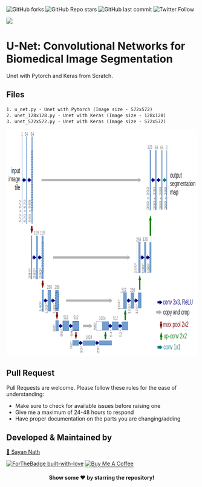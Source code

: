 ![GitHub forks](https://img.shields.io/github/forks/sayannath/UNet-Implementation?style=for-the-badge)
![GitHub Repo stars](https://img.shields.io/github/stars/sayannath/UNet-Implementation?style=for-the-badge)
![GitHub last commit](https://img.shields.io/github/last-commit/sayannath/UNet-Implementation?style=for-the-badge)
![Twitter Follow](https://img.shields.io/twitter/follow/SayanNa20204009?style=for-the-badge)


<a href="https://github.com/sayannath/UNet-Implementation/graphs/contributors">
  <img src="https://contrib.rocks/image?repo=sayannath/UNet-Implementation" />
</a>

# U-Net: Convolutional Networks for Biomedical Image Segmentation

Unet with Pytorch and Keras from Scratch.
<br>

## Files
```
1. u_net.py - Unet with Pytorch (Image size - 572x572)
2. unet_128x128.py - Unet with Keras (Image size - 128x128)
3. unet_572x572.py - Unet with Keras (Image size - 572x572)
```

<img src="images/model_architecture.png" height=600 width=1200>

## Pull Request

Pull Requests are welcome. Please follow these rules for the ease of understanding:
* Make sure to check for available issues before raising one
* Give me a maximum of 24-48 hours to respond
* Have proper documentation on the parts you are changing/adding

## Developed & Maintained by

[👨 Sayan Nath](https://sayannath.biz/)

[![ForTheBadge built-with-love](http://ForTheBadge.com/images/badges/built-with-love.svg)](https://github.com/sayannath)
<a href="https://www.buymeacoffee.com/sayannath235" target="_blank"><img src="https://www.buymeacoffee.com/assets/img/custom_images/orange_img.png" alt="Buy Me A Coffee" style="height: 41px !important;width: 174px !important;box-shadow: 0px 3px 2px 0px rgba(190, 190, 190, 0.5) !important;-webkit-box-shadow: 0px 3px 2px 0px rgba(190, 190, 190, 0.5) !important;" ></a>

<div align="center">
  
#### Show some ❤️ by starring the repository!
</div>
